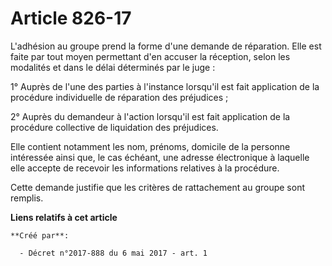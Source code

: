 # Article 826-17

L'adhésion au groupe prend la forme d'une demande de réparation. Elle est faite par tout moyen permettant d'en accuser la
réception, selon les modalités et dans le délai déterminés par le juge :

1° Auprès de l'une des parties à l'instance lorsqu'il est fait application de la procédure individuelle de réparation des
préjudices ;

2° Auprès du demandeur à l'action lorsqu'il est fait application de la procédure collective de liquidation des préjudices.

Elle contient notamment les nom, prénoms, domicile de la personne intéressée ainsi que, le cas échéant, une adresse
électronique à laquelle elle accepte de recevoir les informations relatives à la procédure.

Cette demande justifie que les critères de rattachement au groupe sont remplis.

**Liens relatifs à cet article**

	**Créé par**:

	  - Décret n°2017-888 du 6 mai 2017 - art. 1
